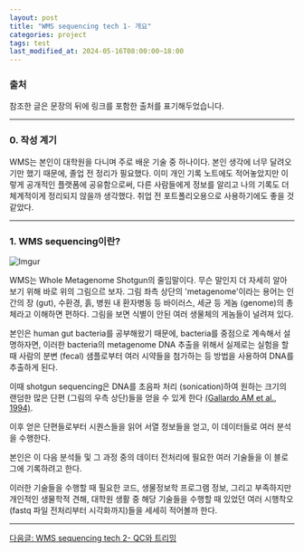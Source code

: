 ```yaml
---
layout: post
title: "WMS sequencing tech 1- 개요"
categories: project
tags: test
last_modified_at: 2024-05-16T08:00:00~18:00
---
```



### 출처

참조한 글은 문장의 뒤에 링크를 포함한 출처를 표기해두었습니다.  

---

### 0. 작성 계기    
WMS는 본인이 대학원을 다니며 주로 배운 기술 중 하나이다. 본인 생각에 너무 달려오기만 했기 때문에, 졸업 전 정리가 필요했다. 이미 개인 기록 노트에도 적어놓았지만 이렇게 공개적인 플랫폼에 공유함으로써, 다른 사람들에게 정보를 알리고 나의 기록도 더 체계적이게 정리되지 않을까 생각했다. 취업 전 포트폴리오용으로 사용하기에도 좋을 것 같았다.  

---  

### 1. WMS sequencing이란?    

![Imgur](https://imgur.com/9jNmiom.jpg)

WMS는 Whole Metagenome Shotgun의 줄임말이다. 무슨 말인지 더 자세히 알아보기 위해 바로 위의 그림으르 보자. 그림 좌측 상단의 'metagenome'이라는 용어는 인간의 장 (gut), 수환경, 흙, 병원 내 환자병동 등 바이러스, 세균 등 게놈 (genome)의 총체라고 이해하면 편하다. 그림을 보면 식별이 안된 여러 생물체의 게놈들이 널려져 있다.   

본인은 human gut bacteria를 공부해왔기 때문에, bacteria를 중점으로 계속해서 설명하자면, 이러한 bacteria의 metagenome DNA 추출을 위해서 실제로는 실험을 할 때 사람의 분변 (fecal) 샘플로부터 여러 시약들을 첨가하는 등 방법을 사용하여 DNA를 추출하게 된다. 

이때 shotgun sequencing은 DNA를 초음파 처리 (sonication)하여 원하는 크기의 랜덤한 많은 단편 (그림의 우측 상단)들을 얻을 수 있게 한다 [(Gallardo AM et al., 1994)](https://www.sciencedirect.com/science/article/abs/pii/B9780080926391500095).   

이후 얻은 단편들로부터 시퀀스들을 읽어 서열 정보들을 얻고, 이 데이터들로 여러 분석을 수행한다.  

본인은 이 다음 분석들 및 그 과정 중의 데이터 전처리에 필요한 여러 기술들을 이 블로그에 기록하려고 한다.  

이러한 기술들을 수행할 때 필요한 코드, 생물정보학 프로그램 정보, 그리고 부족하지만 개인적인 생물학적 견해, 대학원 생활 중 해당 기술들을 수행할 때 있었던 여러 시행착오 (fastq 파일 전처리부터 시각화까지)들을 세세히 적어볼까 한다.  

---  

[다음글: WMS sequencing tech 2- QC와 트리밍](https://rlagksqls17.github.io/project/2024/05/17/wgs2.html)